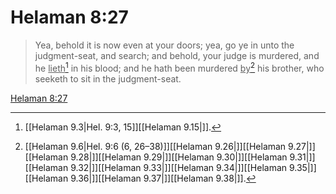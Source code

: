 # Helaman 8:27

> Yea, behold it is now even at your doors; yea, go ye in unto the judgment-seat, and search; and behold, your judge is murdered, and he <u>lieth</u>[^a] in his blood; and he hath been murdered <u>by</u>[^b] his brother, who seeketh to sit in the judgment-seat.

[Helaman 8:27](https://www.churchofjesuschrist.org/study/scriptures/bofm/hel/8?lang=eng&id=p27#p27)


[^a]: [[Helaman 9.3|Hel. 9:3, 15]][[Helaman 9.15|]].  
[^b]: [[Helaman 9.6|Hel. 9:6 (6, 26–38)]][[Helaman 9.26|]][[Helaman 9.27|]][[Helaman 9.28|]][[Helaman 9.29|]][[Helaman 9.30|]][[Helaman 9.31|]][[Helaman 9.32|]][[Helaman 9.33|]][[Helaman 9.34|]][[Helaman 9.35|]][[Helaman 9.36|]][[Helaman 9.37|]][[Helaman 9.38|]].  

